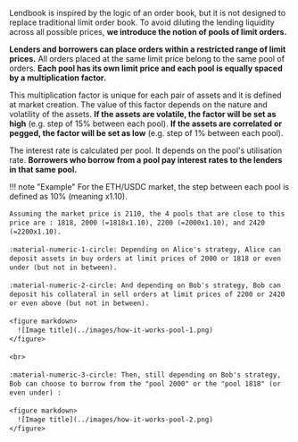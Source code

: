 Lendbook is inspired by the logic of an order book, but it is not designed to replace traditional limit order book. To avoid diluting the lending liquidity across all possible prices, **we introduce the notion of pools of limit orders.**

**Lenders and borrowers can place orders within a restricted range of limit prices.** All orders placed at the same limit price belong to the same pool of orders. **Each pool has its own limit price and each pool is equally spaced by a multiplication factor.** 

This multiplication factor is unique for each pair of assets and it is defined at market creation. The value of this factor depends on the nature and volatility of the assets. **If the assets are volatile, the factor will be set as high** (e.g. step of 15% between each pool). **If the assets are correlated or pegged, the factor will be set as low** (e.g. step of 1% between each pool).

The interest rate is calculated per pool. It depends on the pool's utilisation rate. **Borrowers who borrow from a pool pay interest rates to the lenders in that same pool.**

!!! note "Example"
    For the ETH/USDC market, the step between each pool is defined as 10% (meaning x1.10).
    
    Assuming the market price is 2110, the 4 pools that are close to this price are : 1818, 2000 (=1818x1.10), 2200 (=2000x1.10), and 2420 (=2200x1.10). 

    :material-numeric-1-circle: Depending on Alice's strategy, Alice can deposit assets in buy orders at limit prices of 2000 or 1818 or even under (but not in between). 
    
    :material-numeric-2-circle: And depending on Bob's strategy, Bob can deposit his collateral in sell orders at limit prices of 2200 or 2420 or even above (but not in between).

    <figure markdown>
      ![Image title](../images/how-it-works-pool-1.png)
    </figure>
    
    <br>

    :material-numeric-3-circle: Then, still depending on Bob's strategy, Bob can choose to borrow from the "pool 2000" or the "pool 1818" (or even under) :

    <figure markdown>
      ![Image title](../images/how-it-works-pool-2.png)
    </figure>


